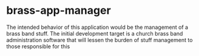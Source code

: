 # brass-app-manager
The intended behavior of this application would be the management of a brass band stuff. The initial development target is a church brass band administration software that will lessen the burden of  stuff management to those responsible for this

